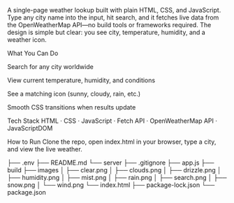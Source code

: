 
A single-page weather lookup built with plain HTML, CSS, and JavaScript. Type any city name into the input, hit search, and it fetches live data from the OpenWeatherMap API—no build tools or frameworks required. The design is simple but clear: you see city, temperature, humidity, and a weather icon.

What You Can Do

Search for any city worldwide

View current temperature, humidity, and conditions

See a matching icon (sunny, cloudy, rain, etc.)

Smooth CSS transitions when results update

Tech Stack
HTML · CSS ·  JavaScript · Fetch API · OpenWeatherMap API ·  JavaScriptDOM 

How to Run
Clone the repo, open index.html in your browser, type a city, and view the live weather.

├── .env
├── README.md
└── server
    ├── .gitignore
    ├── app.js
    ├── build
        ├── images
        │   ├── clear.png
        │   ├── clouds.png
        │   ├── drizzle.png
        │   ├── humidity.png
        │   ├── mist.png
        │   ├── rain.png
        │   ├── search.png
        │   ├── snow.png
        │   └── wind.png
        └── index.html
    ├── package-lock.json
    └── package.json

